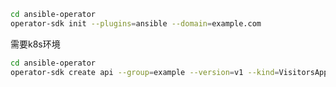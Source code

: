 
```bash
cd ansible-operator
operator-sdk init --plugins=ansible --domain=example.com
```

需要k8s环境
```bash
cd ansible-operator
operator-sdk create api --group=example --version=v1 --kind=VisitorsApp 
```

